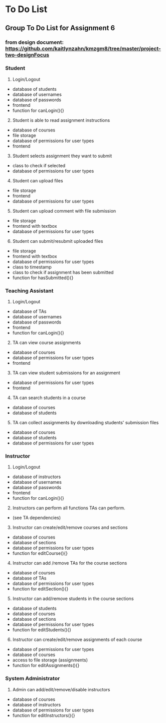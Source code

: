 # To Do List

## Group To Do List for Assignment 6
### from design document: https://github.com/kaitlynzahn/kmzgm8/tree/master/project-two-designFocus

### Student 
1. Login/Logout
- database of students
- database of usernames
- database of passwords
- frontend 
- function for canLogin(){}

2. Student is able to read assignment instructions
- database of courses
- file storage
- database of permissions for user types
- frontend

3. Student selects assignment they want to submit
- class to check if selected
- database of permissions for user types

4. Student can upload files
- file storage
- frontend 
- database of permissions for user types

5. Student can upload comment with file submission
- file storage
- frontend with textbox
- database of permissions for user types

6. Student can submit/resubmit uploaded files
- file storage
- frontend with textbox
- database of permissions for user types
- class to timestamp
- class to check if assignment has been submitted
- function for hasSubmitted(){}

### Teaching Assistant
1. Login/Logout
- database of TAs
- database of usernames
- database of passwords
- frontend 
- function for canLogin(){}

2. TA can view course assignments
- database of courses
- database of permissions for user types
- frontend

3. TA can view student submissions for an assignment
- database of permissions for user types
- frontend

4. TA can search students in a course
- database of courses
- database of students

5. TA can collect assignments by downloading students' submission files
- database of courses
- database of students
- database of permissions for user types

### Instructor
1. Login/Logout
- database of instructors
- database of usernames
- database of passwords
- frontend 
- function for canLogin(){}

2. Instructors can perform all functions TAs can perform.
- (see TA dependencies)

3. Instructor can create/edit/remove courses and sections
- database of courses
- database of sections
- database of permissions for user types
- function for editCourse(){}

4. Instructor can add /remove TAs for the course sections
- database of courses
- database of TAs
- database of permissions for user types
- function for editSection(){}

5. Instructor can add/remove students in the course sections
- database of students
- database of courses
- database of sections
- database of permissions for user types
- function for editStudents(){}

6. Instructor can create/edit/remove assignments of each course
- database of permissions for user types
- database of courses
- access to file storage (assignments)
- function for editAssignments(){}

### System Administrator
1. Admin can add/edit/remove/disable instructors
- database of courses
- database of instructors
- database of permissions for user types
- function for editInstructors(){}

